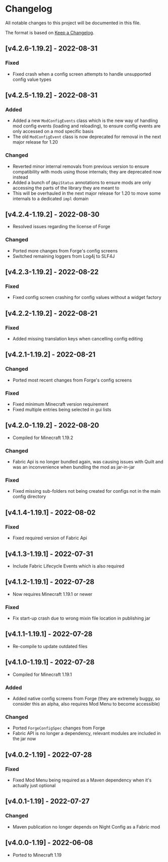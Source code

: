 # Changelog
All notable changes to this project will be documented in this file.

The format is based on [Keep a Changelog].

## [v4.2.6-1.19.2] - 2022-08-31
### Fixed
- Fixed crash when a config screen attempts to handle unsupported config value types

## [v4.2.5-1.19.2] - 2022-08-31
### Added
- Added a new `ModConfigEvents` class which is the new way of handling mod config events (loading and reloading), to ensure config events are only accessed on a mod specific basis
- The old `ModConfigEvent` class is now deprecated for removal in the next major release for 1.20
### Changed
- Reverted minor internal removals from previous version to ensure compatibility with mods using those internals; they are deprecated now instead
- Added a bunch of `@ApiStatus` annotations to ensure mods are only accessing the parts of the library they are meant to
- This will be overhauled in the next major release for 1.20 to move some internals to a dedicated `impl` domain

## [v4.2.4-1.19.2] - 2022-08-30
- Resolved issues regarding the license of Forge
### Changed
- Ported more changes from Forge's config screens
- Switched remaining loggers from Log4j to SLF4J

## [v4.2.3-1.19.2] - 2022-08-22
### Fixed
- Fixed config screen crashing for config values without a widget factory

## [v4.2.2-1.19.2] - 2022-08-21
### Fixed
- Added missing translation keys when cancelling config editing

## [v4.2.1-1.19.2] - 2022-08-21
### Changed
- Ported most recent changes from Forge's config screens
### Fixed
- Fixed minimum Minecraft version requirement
- Fixed multiple entries being selected in gui lists

## [v4.2.0-1.19.2] - 2022-08-20
- Compiled for Minecraft 1.19.2
### Changed
- Fabric Api is no longer bundled again, was causing issues with Quilt and was an inconvenience when bundling the mod as jar-in-jar
### Fixed
- Fixed missing sub-folders not being created for configs not in the main config directory

## [v4.1.4-1.19.1] - 2022-08-02
### Fixed
- Fixed required version of Fabric Api

## [v4.1.3-1.19.1] - 2022-07-31
- Include Fabric Lifecycle Events which is also required

## [v4.1.2-1.19.1] - 2022-07-28
- Now requires Minecraft 1.19.1 or newer
### Fixed
- Fix start-up crash due to wrong mixin file location in publishing jar

## [v4.1.1-1.19.1] - 2022-07-28
- Re-compile to update outdated files

## [v4.1.0-1.19.1] - 2022-07-28
- Compiled for Minecraft 1.19.1
### Added
- Added native config screens from Forge (they are extremely buggy, so consider this an alpha, also requires Mod Menu to become accessible)
### Changed
- Ported `ForgeConfigSpec` changes from Forge
- Fabric API is no longer a dependency, relevant modules are included in the jar now

## [v4.0.2-1.19] - 2022-07-28
### Fixed
- Fixed Mod Menu being required as a Maven dependency when it's actually just optional

## [v4.0.1-1.19] - 2022-07-27
### Changed
- Maven publication no longer depends on Night Config as a Fabric mod

## [v4.0.0-1.19] - 2022-06-08
- Ported to Minecraft 1.19

[Keep a Changelog]: https://keepachangelog.com/en/1.0.0/